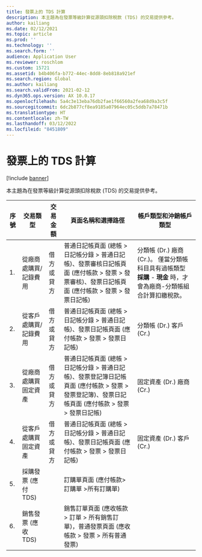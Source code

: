 ```yaml
---
title: 發票上的 TDS 計算
description: 本主題為在發票等級計算從源頭扣除稅款 (TDS) 的交易提供參考。
author: kailiang
ms.date: 02/12/2021
ms.topic: article
ms.prod: ''
ms.technology: ''
ms.search.form: ''
audience: Application User
ms.reviewer: roschlom
ms.custom: 15721
ms.assetid: b4b406fa-b772-44ec-8dd8-8eb818a921ef
ms.search.region: Global
ms.author: kailiang
ms.search.validFrom: 2021-02-12
ms.dyn365.ops.version: AX 10.0.17
ms.openlocfilehash: 5a4c3e13eba76db2fae1f66560a2fea68d9a3c5f
ms.sourcegitcommit: 6dc2b877cf8ea9185a07964ec05c5ddb7a78471b
ms.translationtype: HT
ms.contentlocale: zh-TW
ms.lasthandoff: 03/12/2022
ms.locfileid: "8451809"
---
```

# <a name="tds-calculation-on-invoices"></a>發票上的 TDS 計算

[!include [banner](../includes/banner.md)]

本主題為在發票等級計算從源頭扣除稅款 (TDS) 的交易提供參考。

| 序號 | 交易類型                                 | 交易金額 | 頁面名稱和選擇路徑                                 | 帳戶類型和沖銷帳戶類型                         |
| ------------- | ------------------------------------------------ | ------------------ | ------------------------------------------------------------ | ------------------------------------------------------------ |
| 1.            | 從廠商處購買/記錄費用   | 借方或貸方  | 普通日記帳頁面 (總帳 > 日記帳分錄 > 普通日記帳)、發票審核日記帳頁面 (應付帳款 > 發票 > 發票審核)、發票日記帳頁面 (應付帳款 > 發票 > 發票日記帳) | 分類帳 (Dr.) 廠商 (Cr.)。  僅當分類帳科目具有過帳類型 **採購** - **現金** 時，才會為廠商-分類帳組合計算扣繳稅款。 |
| 2.            | 從客戶處購買/記錄費用 | 借方或貸方  | 普通日記帳頁面 (總帳 > 日記帳分錄 > 普通日記帳)、發票日記帳頁面 (應付帳款 > 發票 > 發票日記帳) | 分類帳 (Dr.) 客戶 (Cr.)                                 |
| 3.            | 從廠商處購買固定資產              | 借方或貸方  | 普通日記帳頁面 (總帳 > 日記帳分錄 > 普通日記帳)、發票登記簿日記帳頁面 (應付帳款 > 發票 > 發票登記簿)、發票日記帳頁面 (應付帳款 > 發票 > 發票日記帳) | 固定資產 (Dr.) 廠商 (Cr.)                             |
| 4.            | 從客戶處購買固定資產            | 借方或貸方  | 普通日記帳頁面 (總帳 > 日記帳分錄 > 普通日記帳)、發票日記帳頁面 (應付帳款 > 發票 > 發票日記帳) | 固定資產 (Dr.) 客戶 (Cr.)                           |
| 5.            | 採購發票 (應付 TDS)                  |                    | 訂購單頁面 (應付帳款>訂購單 >所有訂購單) |                                                              |
| 6.            | 銷售發票 (應收 TDS)                  |                    | 銷售訂單頁面 (應收帳款 > 訂單 > 所有銷售訂單)，普通發票頁面 (應收帳款 > 發票 > 所有普通發票) |                                                              |
